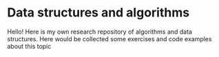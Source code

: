 # Data structures and algorithms

Hello! Here is my own research repository of algorithms and data structures. Here would be collected some exercises and code examples about this topic